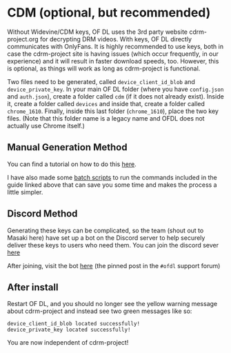 ﻿---
sidebar_position: 4
---

# CDM (optional, but recommended)

Without Widevine/CDM keys, OF DL uses the 3rd party website cdrm-project.org for decrypting DRM videos. With keys, OF DL directly communicates with OnlyFans. It is highly recommended to use keys, both in case the cdrm-project site is having issues (which occur frequently, in our experience) and it will result in faster download speeds, too. However, this is optional, as things will work as long as cdrm-project is functional.

Two files need to be generated, called `device_client_id_blob` and `device_private_key`. In your main OF DL folder (where you have `config.json` and `auth.json`), create a folder called `cdm` (if it does not already exist). Inside it, create a folder called `devices` and inside that, create a folder called `chrome_1610`. Finally, inside this last folder (`chrome_1610`), place the two key files. (Note that this folder name is a legacy name and OFDL does not actually use Chrome itself.)

## Manual Generation Method

You can find a tutorial on how to do this [here](https://forum.videohelp.com/threads/408031-Dumping-Your-own-L3-CDM-with-Android-Studio).

I have also made some [batch scripts](https://github.com/sim0n00ps/L3-Dumping) to run the commands included in the guide linked above that can save you some time and makes the process a little simpler. 

## Discord Method

Generating these keys can be complicated, so the team (shout out to Masaki here) have set up a bot on the Discord server to help securely deliver these keys to users who need them. You can join the discord sever [here](https://discord.gg/FXtqMnFB)

After joining, visit the bot [here](https://discord.com/channels/1198332760947966094/1333835216313122887) (the pinned post in the `#ofdl` support forum) 

## After install

Restart OF DL, and you should no longer see the yellow warning message about cdrm-project and instead see two green messages like so:

```
device_client_id_blob located successfully!
device_private_key located successfully!
```

You are now independent of cdrm-project!

